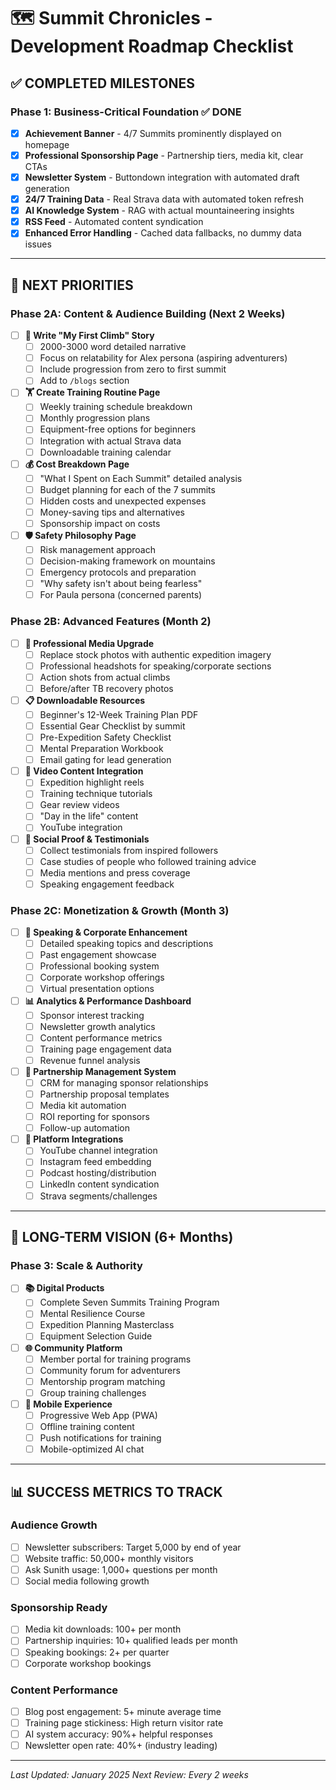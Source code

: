 # 🗺️ Summit Chronicles - Development Roadmap Checklist

## ✅ **COMPLETED MILESTONES**

### Phase 1: Business-Critical Foundation ✅ DONE
- [x] **Achievement Banner** - 4/7 Summits prominently displayed on homepage
- [x] **Professional Sponsorship Page** - Partnership tiers, media kit, clear CTAs
- [x] **Newsletter System** - Buttondown integration with automated draft generation
- [x] **24/7 Training Data** - Real Strava data with automated token refresh
- [x] **AI Knowledge System** - RAG with actual mountaineering insights
- [x] **RSS Feed** - Automated content syndication
- [x] **Enhanced Error Handling** - Cached data fallbacks, no dummy data issues

---

## 🎯 **NEXT PRIORITIES**

### Phase 2A: Content & Audience Building (Next 2 Weeks)
- [ ] **📝 Write "My First Climb" Story**
  - [ ] 2000-3000 word detailed narrative
  - [ ] Focus on relatability for Alex persona (aspiring adventurers)
  - [ ] Include progression from zero to first summit
  - [ ] Add to `/blogs` section

- [ ] **🏋️ Create Training Routine Page**
  - [ ] Weekly training schedule breakdown
  - [ ] Monthly progression plans
  - [ ] Equipment-free options for beginners
  - [ ] Integration with actual Strava data
  - [ ] Downloadable training calendar

- [ ] **💰 Cost Breakdown Page**
  - [ ] "What I Spent on Each Summit" detailed analysis
  - [ ] Budget planning for each of the 7 summits
  - [ ] Hidden costs and unexpected expenses
  - [ ] Money-saving tips and alternatives
  - [ ] Sponsorship impact on costs

- [ ] **🛡️ Safety Philosophy Page**
  - [ ] Risk management approach
  - [ ] Decision-making framework on mountains
  - [ ] Emergency protocols and preparation
  - [ ] "Why safety isn't about being fearless"
  - [ ] For Paula persona (concerned parents)

### Phase 2B: Advanced Features (Month 2)
- [ ] **📸 Professional Media Upgrade**
  - [ ] Replace stock photos with authentic expedition imagery
  - [ ] Professional headshots for speaking/corporate sections
  - [ ] Action shots from actual climbs
  - [ ] Before/after TB recovery photos

- [ ] **📋 Downloadable Resources**
  - [ ] Beginner's 12-Week Training Plan PDF
  - [ ] Essential Gear Checklist by summit
  - [ ] Pre-Expedition Safety Checklist
  - [ ] Mental Preparation Workbook
  - [ ] Email gating for lead generation

- [ ] **🎥 Video Content Integration**
  - [ ] Expedition highlight reels
  - [ ] Training technique tutorials
  - [ ] Gear review videos
  - [ ] "Day in the life" content
  - [ ] YouTube integration

- [ ] **💬 Social Proof & Testimonials**
  - [ ] Collect testimonials from inspired followers
  - [ ] Case studies of people who followed training advice
  - [ ] Media mentions and press coverage
  - [ ] Speaking engagement feedback

### Phase 2C: Monetization & Growth (Month 3)
- [ ] **🎤 Speaking & Corporate Enhancement**
  - [ ] Detailed speaking topics and descriptions
  - [ ] Past engagement showcase
  - [ ] Professional booking system
  - [ ] Corporate workshop offerings
  - [ ] Virtual presentation options

- [ ] **📊 Analytics & Performance Dashboard**
  - [ ] Sponsor interest tracking
  - [ ] Newsletter growth analytics
  - [ ] Content performance metrics
  - [ ] Training page engagement data
  - [ ] Revenue funnel analysis

- [ ] **🤝 Partnership Management System**
  - [ ] CRM for managing sponsor relationships
  - [ ] Partnership proposal templates
  - [ ] Media kit automation
  - [ ] ROI reporting for sponsors
  - [ ] Follow-up automation

- [ ] **🔗 Platform Integrations**
  - [ ] YouTube channel integration
  - [ ] Instagram feed embedding
  - [ ] Podcast hosting/distribution
  - [ ] LinkedIn content syndication
  - [ ] Strava segments/challenges

---

## 🚀 **LONG-TERM VISION (6+ Months)**

### Phase 3: Scale & Authority
- [ ] **📚 Digital Products**
  - [ ] Complete Seven Summits Training Program
  - [ ] Mental Resilience Course
  - [ ] Expedition Planning Masterclass
  - [ ] Equipment Selection Guide

- [ ] **🌐 Community Platform**
  - [ ] Member portal for training programs
  - [ ] Community forum for adventurers
  - [ ] Mentorship program matching
  - [ ] Group training challenges

- [ ] **📱 Mobile Experience**
  - [ ] Progressive Web App (PWA)
  - [ ] Offline training content
  - [ ] Push notifications for training
  - [ ] Mobile-optimized AI chat

---

## 📊 **SUCCESS METRICS TO TRACK**

### Audience Growth
- [ ] Newsletter subscribers: Target 5,000 by end of year
- [ ] Website traffic: 50,000+ monthly visitors
- [ ] Ask Sunith usage: 1,000+ questions per month
- [ ] Social media following growth

### Sponsorship Ready
- [ ] Media kit downloads: 100+ per month
- [ ] Partnership inquiries: 10+ qualified leads per month
- [ ] Speaking bookings: 2+ per quarter
- [ ] Corporate workshop bookings

### Content Performance  
- [ ] Blog post engagement: 5+ minute average time
- [ ] Training page stickiness: High return visitor rate
- [ ] AI system accuracy: 90%+ helpful responses
- [ ] Newsletter open rate: 40%+ (industry leading)

---

*Last Updated: January 2025*
*Next Review: Every 2 weeks*